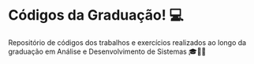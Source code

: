 # Códigos da Graduação! 💻
Repositório de códigos dos trabalhos e exercícios realizados ao longo da graduação em Análise e Desenvolvimento de Sistemas 🎓👩‍💻
